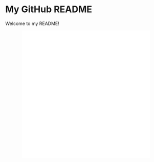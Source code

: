 # My GitHub README

Welcome to my README!

<div align="center">
    <img src="info_table.svg" width="400" height="400" alt="css-in-readme">
</div>

